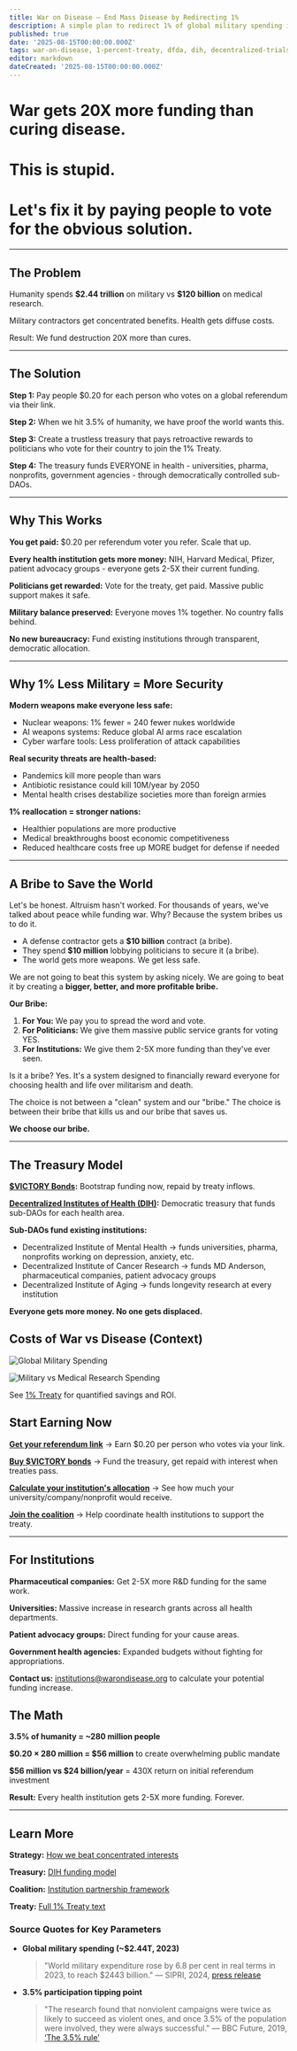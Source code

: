 ```yaml
---
title: War on Disease — End Mass Disease by Redirecting 1%
description: A simple plan to redirect 1% of global military spending into decentralized clinical trials (dFDA) funded by the Decentralized Institutes of Health (DIH), with referral rewards and \$VICTORY instruments to mobilize the world.
published: true
date: '2025-08-15T00:00:00.000Z'
tags: war-on-disease, 1-percent-treaty, dfda, dih, decentralized-trials, incentives, victory-bonds
editor: markdown
dateCreated: '2025-08-15T00:00:00.000Z'
---
```


# War gets 20X more funding than curing disease.

# This is stupid.

# Let's fix it by paying people to vote for the obvious solution.

---

## The Problem

Humanity spends **\$2.44 trillion** on military vs **\$120 billion** on medical research.

Military contractors get concentrated benefits. Health gets diffuse costs.

Result: We fund destruction 20X more than cures.

---

## The Solution

**Step 1:** Pay people \$0.20 for each person who votes on a global referendum via their link.

**Step 2:** When we hit 3.5% of humanity, we have proof the world wants this.

**Step 3:** Create a trustless treasury that pays retroactive rewards to politicians who vote for their country to join the 1% Treaty.

**Step 4:** The treasury funds EVERYONE in health - universities, pharma, nonprofits, government agencies - through democratically controlled sub-DAOs.

---

## Why This Works

**You get paid:** \$0.20 per referendum voter you refer. Scale that up.

**Every health institution gets more money:** NIH, Harvard Medical, Pfizer, patient advocacy groups - everyone gets 2-5X their current funding.

**Politicians get rewarded:** Vote for the treaty, get paid. Massive public support makes it safe.

**Military balance preserved:** Everyone moves 1% together. No country falls behind.

**No new bureaucracy:** Fund existing institutions through transparent, democratic allocation.

---

## Why 1% Less Military = More Security

**Modern weapons make everyone less safe:**
- Nuclear weapons: 1% fewer = 240 fewer nukes worldwide
- AI weapons systems: Reduce global AI arms race escalation  
- Cyber warfare tools: Less proliferation of attack capabilities

**Real security threats are health-based:**
- Pandemics kill more people than wars
- Antibiotic resistance could kill 10M/year by 2050
- Mental health crises destabilize societies more than foreign armies

**1% reallocation = stronger nations:**
- Healthier populations are more productive
- Medical breakthroughs boost economic competitiveness
- Reduced healthcare costs free up MORE budget for defense if needed

---

## A Bribe to Save the World

Let's be honest. Altruism hasn't worked. For thousands of years, we've talked about peace while funding war. Why? Because the system bribes us to do it.

- A defense contractor gets a **\$10 billion** contract (a bribe).
- They spend **\$10 million** lobbying politicians to secure it (a bribe).
- The world gets more weapons. We get less safe.

We are not going to beat this system by asking nicely. We are going to beat it by creating a **bigger, better, and more profitable bribe.**

**Our Bribe:**

1. **For You:** We pay you to spread the word and vote.
2. **For Politicians:** We give them massive public service grants for voting YES.
3. **For Institutions:** We give them 2-5X more funding than they've ever seen.

Is it a bribe? Yes. It's a system designed to financially reward everyone for choosing health and life over militarism and death.

The choice is not between a "clean" system and our "bribe." The choice is between their bribe that kills us and our bribe that saves us.

**We choose our bribe.**

---

## The Treasury Model

**[\$VICTORY Bonds](./1-percent-treaty/victory-bonds-tokenomics.md):** Bootstrap funding now, repaid by treaty inflows.

**[Decentralized Institutes of Health (DIH)](./1-percent-treaty/decentralized-institutes-of-health.md):** Democratic treasury that funds sub-DAOs for each health area.

**Sub-DAOs fund existing institutions:** 
- Decentralized Institute of Mental Health → funds universities, pharma, nonprofits working on depression, anxiety, etc.
- Decentralized Institute of Cancer Research → funds MD Anderson, pharmaceutical companies, patient advocacy groups
- Decentralized Institute of Aging → funds longevity research at every institution

**Everyone gets more money. No one gets displaced.**

## Costs of War vs Disease (Context)

![Global Military Spending](./1-percent-treaty/global-military-spending-chart.png)

![Military vs Medical Research Spending](./1-percent-treaty/war-military-spending-vs-medical-research-bar-chart.svg)

See [1% Treaty](./1-percent-treaty/1-percent-treaty.md) for quantified savings and ROI.

## Start Earning Now

**[Get your referendum link](./referendum/global-referendum-implementation.md)** → Earn \$0.20 per person who votes via your link.

**[Buy \$VICTORY bonds](./1-percent-treaty/victory-bonds-tokenomics.md)** → Fund the treasury, get repaid with interest when treaties pass.

**[Calculate your institution's allocation](./1-percent-treaty/institutional-funding-calculator.md)** → See how much your university/company/nonprofit would receive.

**[Join the coalition](./coalition-building.md)** → Help coordinate health institutions to support the treaty.

---

## For Institutions

**Pharmaceutical companies:** Get 2-5X more R&D funding for the same work.

**Universities:** Massive increase in research grants across all health departments.

**Patient advocacy groups:** Direct funding for your cause areas.

**Government health agencies:** Expanded budgets without fighting for appropriations.

**Contact us:** [institutions@warondisease.org](mailto:institutions@warondisease.org) to calculate your potential funding increase.

## The Math

**3.5% of humanity = ~280 million people**

**\$0.20 × 280 million = \$56 million** to create overwhelming public mandate

**\$56 million vs \$24 billion/year** = 430X return on initial referendum investment

**Result:** Every health institution gets 2-5X more funding. Forever.

---

## Learn More

**Strategy:** [How we beat concentrated interests](./war-on-disease-strategy.md)

**Treasury:** [DIH funding model](./1-percent-treaty/decentralized-institutes-of-health.md)  

**Coalition:** [Institution partnership framework](./coalition-building.md)

**Treaty:** [Full 1% Treaty text](./1-percent-treaty/1-percent-treaty.md)

### Source Quotes for Key Parameters

* **Global military spending (~\$2.44T, 2023)**
  > "World military expenditure rose by 6.8 per cent in real terms in 2023, to reach \$2443 billion."
  > — SIPRI, 2024, [press release](mdc:https:/www.sipri.org/media/press-release/2024/world-military-expenditure-reaches-record-high-2023)

* **3.5% participation tipping point**
  > "The research found that nonviolent campaigns were twice as likely to succeed as violent ones, and once 3.5% of the population were involved, they were always successful."
  > — BBC Future, 2019, [‘The 3.5% rule’](mdc:https:/www.bbc.com/future/article/20190513-it-only-takes-35-of-people-to-change-the-world)


